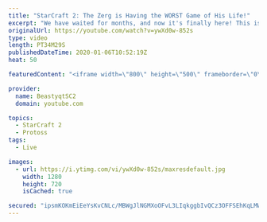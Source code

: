 ```yaml
---
title: "StarCraft 2: The Zerg is Having the WORST Game of His Life!"
excerpt: "We have waited for months, and now it's finally here! This is the VOID RAYS to GRANDMASTER series! With the new balance changes to speedy Void Rays in the latest patch, we can now begin the series right! At this point in the series, we are introducing other units into the composition to make the games"
originalUrl: https://youtube.com/watch?v=ywXd0w-852s
type: video
length: PT34M29S
publishedDateTime: 2020-01-06T10:52:19Z
heat: 50

featuredContent: "<iframe width=\"800\" height=\"500\" frameborder=\"0\" src=\"https://www.youtube.com/embed/ywXd0w-852s\" allow=\"accelerometer; autoplay; encrypted-media; gyroscope; picture-in-picture\" allowfullscreen></iframe>"

provider:
  name: BeastyqtSC2
  domain: youtube.com

topics:
  - StarCraft 2
  - Protoss
tags:
  - Live

images:
  - url: https://i.ytimg.com/vi/ywXd0w-852s/maxresdefault.jpg
    width: 1280
    height: 720
    isCached: true

secured: "ipsmKOKmEiEeYsKvCNLc/MBWgJlNGMXoOFvL3LIqkggbIvQCz3OFFSEhKqLMW96Pv3j3kaOmnnPnGTQUhzRfRpeF+oSzTvJRT+CyEINubXMxaW3MPoTwXxBsUEAqWjzq4bfXpBVFw6+lDQYh2TsDnnmnJlI7Sdukz9KiJFdNCG2YS20vpQ28hcdR7s0Ju5aW+obqBwk/WrKE1RCq5wNStG/mp/O4Q+VA/BmTkSdov4W9z1tE1Z0CmslrguBJhjyjj3XBaIMx6TiK7lPP1SE6xX3qGg89eOqa65APzVnPbTAJB5yyuqMrZHCWo42tGj3u8ZU8pcXV0N89BdLE0268lILEcmfmVsSWwkt+gYIBVPNUEl1IKVJBJrPEfRqoBlcnWRYAfFgGBd4/IuOu2R4E6kPizx/yZQBjPvKydE4BMuM=;yYLsAVzbNZFLgw+VTWGAsw=="
---
```


